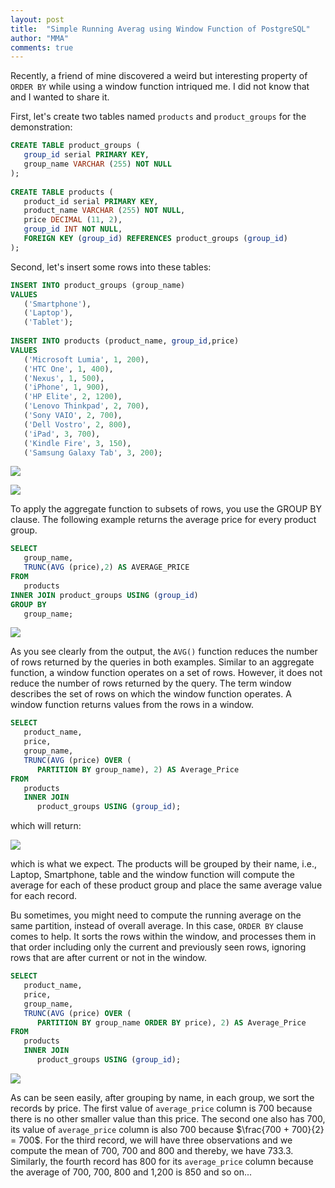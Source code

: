 ```yaml
---
layout: post
title:  "Simple Running Averag using Window Function of PostgreSQL"
author: "MMA"
comments: true
---
```


Recently, a friend of mine discovered a weird but interesting property of `ORDER BY` while using a window function intriqued me. I did not know that and I wanted to share it.

First, let's create two tables named `products` and `product_groups` for the demonstration:

```sql
CREATE TABLE product_groups (
   group_id serial PRIMARY KEY,
   group_name VARCHAR (255) NOT NULL
);
 
CREATE TABLE products (
   product_id serial PRIMARY KEY,
   product_name VARCHAR (255) NOT NULL,
   price DECIMAL (11, 2),
   group_id INT NOT NULL,
   FOREIGN KEY (group_id) REFERENCES product_groups (group_id)
);
```

Second, let's insert some rows into these tables:

```sql
INSERT INTO product_groups (group_name)
VALUES
   ('Smartphone'),
   ('Laptop'),
   ('Tablet');
 
INSERT INTO products (product_name, group_id,price)
VALUES
   ('Microsoft Lumia', 1, 200),
   ('HTC One', 1, 400),
   ('Nexus', 1, 500),
   ('iPhone', 1, 900),
   ('HP Elite', 2, 1200),
   ('Lenovo Thinkpad', 2, 700),
   ('Sony VAIO', 2, 700),
   ('Dell Vostro', 2, 800),
   ('iPad', 3, 700),
   ('Kindle Fire', 3, 150),
   ('Samsung Galaxy Tab', 3, 200);
```

![](https://github.com/mmuratarat/mmuratarat.github.io/blob/master/_posts/images/Screen%20Shot%202020-02-15%20at%2008.14.45.png?raw=true)

![](https://github.com/mmuratarat/mmuratarat.github.io/blob/master/_posts/images/Screen%20Shot%202020-02-15%20at%2008.15.16.png?raw=true)

To apply the aggregate function to subsets of rows, you use the GROUP BY clause. The following example returns the average price for every product group.

```sql
SELECT
   group_name,
   TRUNC(AVG (price),2) AS AVERAGE_PRICE
FROM
   products
INNER JOIN product_groups USING (group_id)
GROUP BY
   group_name;
```

![](https://github.com/mmuratarat/mmuratarat.github.io/blob/master/_posts/images/Screen%20Shot%202020-02-15%20at%2008.17.31.png?raw=true)

As you see clearly from the output, the `AVG()` function reduces the number of rows returned by the queries in both examples. Similar to an aggregate function, a window function operates on a set of rows. However, it does not reduce the number of rows returned by the query. The term window describes the set of rows on which the window function operates. A window function returns values from the rows in a window.

```sql
SELECT
   product_name,
   price,
   group_name,
   TRUNC(AVG (price) OVER (
      PARTITION BY group_name), 2) AS Average_Price
FROM
   products
   INNER JOIN 
      product_groups USING (group_id);
```

which will return:

![](https://github.com/mmuratarat/mmuratarat.github.io/blob/master/_posts/images/Screen%20Shot%202020-02-15%20at%2008.20.05.png?raw=true)

which is what we expect. The products will be grouped by their name, i.e., Laptop, Smartphone, table and the window function will compute the average for each of these product group and place the same average value for each record.

Bu sometimes, you might need to compute the running average on the same partition, instead of overall average. In this case, `ORDER BY` clause comes to help. It sorts the rows within the window, and processes them in that order including only the current and previously seen rows, ignoring rows that are after current or not in the window.

```sql
SELECT
   product_name,
   price,
   group_name,
   TRUNC(AVG (price) OVER (
      PARTITION BY group_name ORDER BY price), 2) AS Average_Price
FROM
   products
   INNER JOIN 
      product_groups USING (group_id);
```

![](https://github.com/mmuratarat/mmuratarat.github.io/blob/master/_posts/images/Screen%20Shot%202020-02-15%20at%2008.28.09.png?raw=true)

As can be seen easily, after grouping by name, in each group, we sort the records by price. The first value of `average_price` column is 700 because there is no other smaller value than this price. The second one also has 700, its value of `average_price` column is also 700 because $\frac{700 + 700}{2} = 700$. For the third record, we will have three observations and we compute the mean of 700, 700 and 800 and thereby, we have 733.3. Similarly, the fourth record has 800 for its `average_price` column because the average of 700, 700, 800 and 1,200 is 850 and so on...